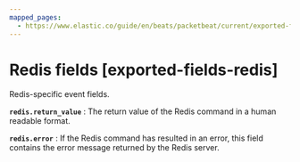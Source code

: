 ```yaml
---
mapped_pages:
  - https://www.elastic.co/guide/en/beats/packetbeat/current/exported-fields-redis.html
---
```


<!-- This file is generated! See scripts/generate_fields_docs.py -->

# Redis fields [exported-fields-redis]

Redis-specific event fields.

**`redis.return_value`**
:   The return value of the Redis command in a human readable format.


**`redis.error`**
:   If the Redis command has resulted in an error, this field contains the error message returned by the Redis server.


